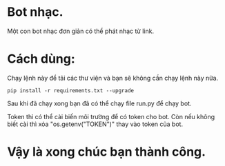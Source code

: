 # Bot nhạc.
Một con bot nhạc đơn giản có thể phát nhạc từ link.
# Cách dùng:
Chạy lệnh này để tải các thư viện và bạn sẽ không cần chạy lệnh này nữa.
```
pip install -r requirements.txt --upgrade
```
Sau khi đã chạy xong bạn đã có thể chạy file run.py để chạy bot.

Token thì có thể cài biến môi trường để có token cho bot.
Còn nếu không biết cài thì xóa "os.getenv("TOKEN")" thay vào token của bot.

# Vậy là xong chúc bạn thành công.
